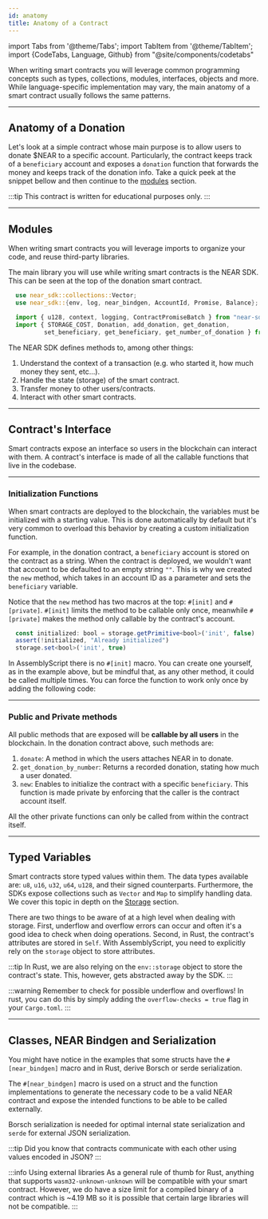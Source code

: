 ```yaml
---
id: anatomy
title: Anatomy of a Contract
---
```

import Tabs from '@theme/Tabs';
import TabItem from '@theme/TabItem';
import {CodeTabs, Language, Github} from "@site/components/codetabs"


When writing smart contracts you will leverage common programming concepts such as types, collections, modules, interfaces, objects and more. While language-specific implementation may vary, the main anatomy of a smart contract usually follows the same patterns.

---

## Anatomy of a Donation

Let's look at a simple contract whose main purpose is to allow users to donate $NEAR to a specific account. Particularly, the contract keeps track of a `beneficiary` account and exposes a `donation` function that forwards the money and keeps track of the donation info. Take a quick peek at the snippet bellow and then continue to the [modules](#modules) section.  

:::tip
This contract is written for educational purposes only.
:::

<CodeTabs>
  <Language value="🦀 - Rust" language="rust">
    <Github fname="lib.rs"
            url="https://github.com/near-examples/docs-examples/blob/main/donation-rs/contract/src/lib.rs"
            start="1" end="74" />
    <Github fname="views.rs"
            url="https://github.com/near-examples/docs-examples/blob/main/donation-rs/contract/src/views.rs" />
  </Language>
  <Language value="🚀 - AssemblyScript" language="ts">
    <Github fname="index.ts"
            url="https://github.com/near-examples/docs-examples/blob/main/donation-as/contract/assembly/index.ts"
            start="1" end="29" />
    <Github fname="model.ts"
            url="https://github.com/near-examples/docs-examples/blob/main/donation-as/contract/assembly/model.ts" />
  </Language>
</CodeTabs>

---

## Modules
When writing smart contracts you will leverage imports to organize your code, and reuse third-party libraries.

The main library you will use while writing smart contracts is the NEAR SDK. This can be seen at the top of the donation smart contract.

<Tabs className="language-tabs" groupId="code-tabs">
  <TabItem value={0} label="🦀 - Rust">

  ```rust
    use near_sdk::collections::Vector;
    use near_sdk::{env, log, near_bindgen, AccountId, Promise, Balance};
  ```

  </TabItem>

  <TabItem value={1} label="🚀 - AssemblyScript">

  ```ts
    import { u128, context, logging, ContractPromiseBatch } from "near-sdk-as";
    import { STORAGE_COST, Donation, add_donation, get_donation,
            set_beneficiary, get_beneficiary, get_number_of_donation } from "./model";
  ```

  </TabItem>
</Tabs>

The NEAR SDK defines methods to, among other things:

1. Understand the context of a transaction (e.g. who started it, how much money they sent, etc...).
2. Handle the state (storage) of the smart contract.
3. Transfer money to other users/contracts.
4. Interact with other smart contracts.

---
## Contract's Interface
Smart contracts expose an interface so users in the blockchain can interact with them. A contract's interface is made of all the callable functions that live in the codebase.

<hr class="subsection" />

### Initialization Functions
When smart contracts are deployed to the blockchain, the variables must be initialized with a starting value. This is done automatically by default but it's very common to overload this behavior by creating a custom initialization function.

For example, in the donation contract, a `beneficiary` account is stored on the contract as a string. When the contract is deployed, we wouldn't want that account to be defaulted to an empty string `""`. This is why we created the `new` method, which takes in an account ID as a parameter and sets the `beneficiary` variable. 


<Tabs className="language-tabs" groupId="code-tabs">
  <TabItem value={0} label="🦀 - Rust">

  <Github fname="lib.rs" language="rust"
          url="https://github.com/near-examples/docs-examples/blob/main/donation-rs/contract/src/lib.rs"
          start="28" end="36" />

  Notice that the `new` method has two macros at the top: `#[init]` and `#[private]`. `#[init]` limits the method to be callable only once, meanwhile `#[private]` makes the method only callable by the contract's account.

  </TabItem>

  <TabItem value={1} label="🚀 - AssemblyScript">

  ```ts
    const initialized: bool = storage.getPrimitive<bool>('init', false)
    assert(!initialized, "Already initialized")
    storage.set<bool>('init', true)
  ```

  In AssemblyScript there is no `#[init]` macro. You can create one yourself, as in the example above, but be mindful that, as any other method, it could be called multiple times. You can force the function to work only once by adding the following code:

  </TabItem>
</Tabs>

<hr class="subsection" />

### Public and Private methods
All public methods that are exposed will be **callable by all users** in the blockchain. In the donation contract above, such methods are:

1. `donate`: A method in which the users attaches NEAR in to donate.
2. `get_donation_by_number`: Returns a recorded donation, stating how much a user donated.
3. `new`: Enables to initialize the contract with a specific `beneficiary`. This function is made private by enforcing that the caller is the contract account itself.

All the other private functions can only be called from within the contract itself.

---

## Typed Variables

Smart contracts store typed values within them. The data types available are: `u8`, `u16`, `u32`, `u64`, `u128`, and their signed counterparts. Furthermore, the SDKs expose collections such as `Vector` and `Map` to simplify handling data. We cover this topic in depth on the [Storage](storage.md) section. 

There are two things to be aware of at a high level when dealing with storage. First, underflow and overflow errors can occur and often it's a good idea to check when doing operations. Second, in Rust, the contract's attributes are stored in `Self`. With AssemblyScript, you need to explicitly rely on the `storage` object to store attributes.

:::tip
In Rust, we are also relying on the `env::storage` object to store the contract's state. This, however, gets abstracted away by the SDK.
:::

:::warning
Remember to check for possible underflow and overflows! In rust, you can do this by simply adding the `overflow-checks = true` flag in your `Cargo.toml`.
:::

---

## Classes, NEAR Bindgen and Serialization

You might have notice in the examples that some structs have the `#[near_bindgen]` macro and in Rust, derive Borsch or serde serialization.

<CodeTabs>
  <Language value="🦀 - Rust" language="rust">
    <Github url="https://github.com/near-examples/docs-examples/blob/main/donation-rs/contract/src/lib.rs" start="10" end="15" />
  </Language>
  <Language value="🚀 - AssemblyScript" language="ts">
    <Github url="https://github.com/near-examples/docs-examples/blob/main/donation-as/contract/assembly/model.ts" start="4" end="10"/>
  </Language>
</CodeTabs>

The `#[near_bindgen]` macro is used on a struct and the function implementations to generate the necessary code to be a valid NEAR contract and expose the intended functions to be able to be called externally.

Borsch serialization is needed for optimal internal state serialization and `serde` for external JSON serialization.

:::tip
Did you know that contracts communicate with each other using values encoded in JSON?
:::


:::info Using external libraries
As a general rule of thumb for Rust, anything that supports `wasm32-unknown-unknown` will be compatible with your smart contract.
However, we do have a size limit for a compiled binary of a contract which is ~4.19 MB so it is possible that certain large libraries will not be compatible.
:::